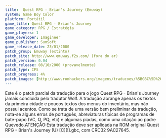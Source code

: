 ```yaml
---
title:  Quest RPG - Brian's Journey (Emuway)
system: Game Boy Color
platform: Portátil
game_title: Quest RPG - Brian's Journey
game_category: RPG / Estratégia
game_players: 1
game_developer: Imagineer
game_publisher: SunSoft
game_release_date: 23/01/2000
patch_group: Emuway (extinto)
patch_site: http://www.emuway.f2s.com/ (fora do ar)
patch_version: 0.04
patch_release: 08/10/2000 (provavelmente)
patch_type: IPS
patch_progress: 4%
patch_images: [http://www.romhackers.org/imagens/traducoes/%5BGBC%5D%20Quest%20RPG%20-%20Brian's%20Journey%20-%20Emuway%20-%201.png,http://www.romhackers.org/imagens/traducoes/%5BGBC%5D%20Quest%20RPG%20-%20Brian's%20Journey%20-%20Emuway%20-%202.png,http://www.romhackers.org/imagens/traducoes/%5BGBC%5D%20Quest%20RPG%20-%20Brian's%20Journey%20-%20Emuway%20-%203.png]
---
```

Este é o patch parcial da tradução para o jogo Quest RPG - Brian's Journey jamais concluída pelo tradutor Wolf. A tradução abrange apenas os textos da primeira cidade e poucos textos dos menus do inventário, mas não possui acentos. Como se trata de uma versão bem preliminar da tradução, nota-se alguns erros de português, abreviaturas típicas de programas de bate-papo (VC, Q, PQ, etc) e algumas piadas, como uma citação ao padre Quevedo.ATENÇÃO:Esta tradução deve ser aplicada na ROM original Quest RPG - Brian's Journey (U) [C][!].gbc, com CRC32 9AC27645.